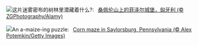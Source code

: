 ![](https://www.bing.com/th?id=OHR.FuzerCastle_ZH-CN5485191349_UHD.jpg&w=1000)这片迷雾密布的树林里潜藏着什么?:&nbsp;&ensp;[桑佩伦山上的菲泽尔城堡，匈牙利 (© ZGPhotography/Alamy)](https://www.bing.com/th?id=OHR.FuzerCastle_ZH-CN5485191349_UHD.jpg)
<br><br/>
![](https://www.bing.com/th?id=OHR.PoconosMaze_EN-US4210947594_UHD.jpg&w=1000)An a-maize-ing puzzle:&nbsp;&ensp;[Corn maze in Saylorsburg, Pennsylvania (© Alex Potemkin/Getty Images)](https://www.bing.com/th?id=OHR.PoconosMaze_EN-US4210947594_UHD.jpg)
<br><br/>
